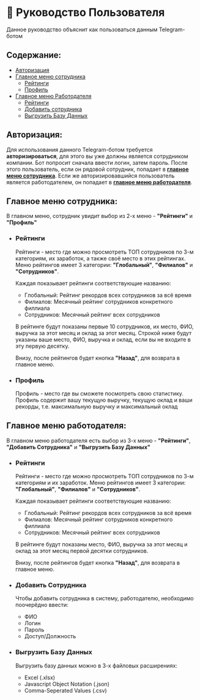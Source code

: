 # 👥 Руководство Пользователя

Данное руководство объяснит как пользоваться данным Telegram-ботом

## Содержание:
- [Авторизация](#авторизация)
- [Главное меню сотрудника](#главное-меню-сотрудника)
    - [Рейтинги](#рейтинги)
    - [Профиль](#профиль)
- [Главное меню Работодателя](#главное-меню-работодателя)
    - [Рейтинги](#рейтинги-1)
    - [Добавить сотрудника](#добавить-сотрудника)
    - [Выгрузить Базу Данных](#выгрузить-базу-данных)

## Авторизация:
Для использования данного Telegram-ботом требуется **авторизироваться**, для этого вы уже должны является сотрудником компании.
    Бот попросит сначала ввести логин, затем пароль.
    После этого пользователь, если он рядовой сотрудник, попадает в **[главное меню сотрудника](#главное-меню-сотрудника)**.
    Если же авторизировавшийся пользователь является работодателем, он попадает в **[главное меню работодателя](#главное-меню-работодателя)**.

## Главное меню сотрудника:
В главном меню, сотрудник увидит выбор из 2-х меню - **"Рейтинги"** и **"Профиль"**

- ### Рейтинги
    Рейтинги - место где можно просмотреть ТОП сотрудников по 3-м категориям, их заработок, а также своё место в этих рейтингах.
    Меню рейтингов имеет 3 категории: **"Глобальный"**, **"Филиалов"** и **"Сотрудников"**.

    Каждая показывает рейтинги соответствующие названию:
  
  - Глобальный: Рейтинг рекордов всех сотрудников за всё время 
  - Филиалов: Месячный рейтинг сотрудников конкретного филлиала
  - Сотрудников: Месячный рейтинг всех сотрудников 

  В рейтинге будут показаны первые 10 сотрудников, их место, ФИО, выручка за этот месяц и оклад за этот месяц.
  Строкой ниже будут указаны ваше место, ФИО, выручка и оклад, если вы не входите в эту первую десятку.

    Внизу, после рейтингов будет кнопка **"Назад"**, для возврата в главное меню.

- ### Профиль

    Профиль - место где вы сможете посмотреть свою статистику.
    Профиль содержит вашу текущую выручку, текущую оклад и ваши рекорды, т.е. максимальную выручку и максимальный оклад

## Главное меню работодателя:

В главном меню работодателя есть выбор из 3-х меню - **"Рейтинги"**, **"Добавить Сотрудника"** и **"Выгрузить Базу Данных"**

- ### Рейтинги

    Рейтинги - место где можно просмотреть ТОП сотрудников по 3-м категориям и их заработок. 
    Меню рейтингов имеет 3 категории: **"Глобальный"**, **"Филиалов"** и **"Сотрудников"**.

    Каждая показывает рейтинги соответствующие названию:

    - Глобальный: Рейтинг рекордов всех сотрудников за всё время 
    - Филиалов: Месячный рейтинг сотрудников конкретного филлиала
    - Сотрудников: Месячный рейтинг всех сотрудников 

    В рейтинге будут показаны место, ФИО, выручка за этот месяц и оклад за этот месяц первой десятки сотрудников.

    Внизу, после рейтингов будет кнопка **"Назад"**, для возврата в главное меню.

- ### Добавить Сотрудника

    Чтобы добавить сотрудника в систему, работодателю, необходимо поочерёдно ввести:

   - ФИО
   - Логин
   - Пароль
   - Доступ/Должность

- ### Выгрузить Базу Данных

    Выгрузить базу данных можно в 3-х файловых расширениях:
  
    - Excel (.xlsx)
    - Javascript Object Notation (.json)
    - Comma-Seperated Values (.csv)
